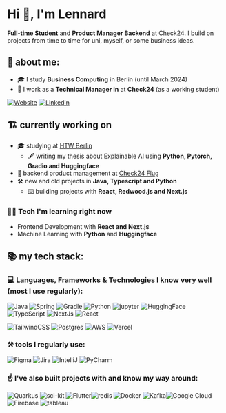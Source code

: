 # Hi 👋, I'm Lennard
**Full-time Student** and **Product Manager Backend** at Check24. I build on projects from time to time for uni, myself, or some business ideas.

## 💫 about me:

- 🎓 I study **Business Computing** in Berlin (until March 2024)
- 🏦 I work as a **Technical Manager in** at **Check24** (as a working student)

[![Website](https://custom-icon-badges.demolab.com/badge/-zuendorf.me-black?style=for-the-badge&logo=web&logoColor=black)](https://www.zuendorf.me)
[![Linkedin](https://img.shields.io/badge/LinkedIn-0077B5?style=for-the-badge&logo=linkedin&logoColor=white)](https://www.zuendorf.me/linkd)

## 🏗️ currently working on

- 🎓 studying at [HTW Berlin](https://www.htw-berlin.de/en/)
    - 🖋️ writing my thesis about Explainable AI using **Python, Pytorch, Gradio and Huggingface** 
- 🏢 backend product management at [Check24 Flug](https://flug.check24.de/)
- 🛠️ new and old projects in **Java, Typescript and Python**
    - ⌨️ building projects with **React, Redwood.js and Next.js**

### 👨‍💻 Tech I'm learning right now

- Frontend Development with **React and Next.js**
- Machine Learning with **Python** and **Huggingface**

## 📚 my tech stack:
### 💻 Languages, Frameworks & Technologies I know very well (most I use regularly):

![Java](https://img.shields.io/badge/Java-ED8B00?style=for-the-badge&logo=openjdk&logoColor=white) ![Spring](https://img.shields.io/badge/Spring-6DB33F?style=for-the-badge&logo=spring&logoColor=white) ![Gradle](https://img.shields.io/badge/Gradle-02303A.svg?style=for-the-badge&logo=Gradle&logoColor=white) ![Python](https://img.shields.io/badge/Python-FFD43B?style=for-the-badge&logo=python&logoColor=blue) ![jupyter](https://img.shields.io/badge/Jupyter-F37626.svg?&style=for-the-badge&logo=Jupyter&logoColor=white) ![HuggingFace](https://custom-icon-badges.demolab.com/badge/transformers-6B7280?style=for-the-badge&logoColor=black&logo=transformers) ![TypeScript](https://img.shields.io/badge/TypeScript-3178C6.svg?style=for-the-badge&logo=TypeScript&logoColor=white) ![NextJs](https://img.shields.io/badge/Next.js-000000.svg?style=for-the-badge&logo=nextdotjs&logoColor=white) ![React](https://img.shields.io/badge/React-61DAFB.svg?style=for-the-badge&logo=React&logoColor=black)

![TailwindCSS](https://img.shields.io/badge/Tailwind%20CSS-06B6D4.svg?style=for-the-badge&logo=Tailwind-CSS&logoColor=white) ![Postgres](https://img.shields.io/badge/postgres-%23316192.svg?style=for-the-badge&logo=postgresql&logoColor=white) ![AWS](https://img.shields.io/badge/Amazon_AWS-232F3E?style=for-the-badge&logo=amazon-aws&logoColor=white) ![Vercel](https://img.shields.io/badge/Vercel-000000.svg?style=for-the-badge&logo=Vercel&logoColor=white) 

### ⚒️ tools I regularly use:
![Figma](https://img.shields.io/badge/figma-%23F24E1E.svg?style=for-the-badge&logo=figma&logoColor=white)  ![Jira](https://img.shields.io/badge/jira-%230A0FFF.svg?style=for-the-badge&logo=jira&logoColor=white)  ![IntelliJ](https://img.shields.io/badge/IntelliJ_IDEA-000000.svg?style=for-the-badge&logo=intellij-idea&logoColor=white) ![PyCharm](https://img.shields.io/badge/PyCharm-000000.svg?style=for-the-badge&logo=pycharm&logoColor=white)



### ☝️ I've also built projects with and know my way around:
![Quarkus](https://img.shields.io/badge/Quarkus-000000?style=flat-square&logo=quarkus) ![sci-kit](https://img.shields.io/badge/scikit_learn-F7931E?style=flat-square&logo=scikit-learn&logoColor=white) ![Flutter](https://img.shields.io/badge/Flutter-%2302569B.svg?style=flat-square&logo=Flutter&logoColor=white)![redis](https://img.shields.io/badge/redis-%23DD0031.svg?&style=flat-square&logo=redis&logoColor=white) ![Docker](https://img.shields.io/badge/Docker-2CA5E0?style=flat-square&logo=docker&logoColor=white) ![Kafka](https://img.shields.io/badge/Apache%20Kafka-231F20.svg?style=flat-square&logo=Apache-Kafka&logoColor=white)![Google Cloud](https://img.shields.io/badge/Google%20Cloud-%234285F4.svg?style=flat-squaree&logo=google-cloud&logoColor=white)  ![Firebase](https://img.shields.io/badge/firebase-%23039BE5.svg?style=flat-square&logo=firebase) ![tableau](https://img.shields.io/badge/Tableau-E97627?style=flat-square&logo=Tableau&logoColor=white)
